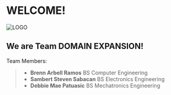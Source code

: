 # WELCOME!
![LOGO](/assets/images/DomainExpansion-Logo.png)

## We are Team DOMAIN EXPANSION!
Team Members:
> * **Brenn Arbell Ramos**
> BS Computer Engineering
> * **Sambert Steven Sabacan**
> BS Electronics Engineering 
> * **Debbie Mae Patuasic**
> BS Mechatronics Engineering 
